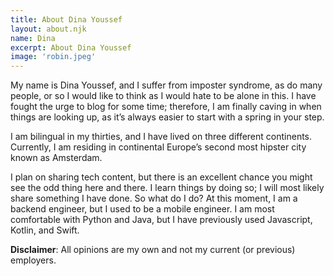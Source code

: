```yaml
---
title: About Dina Youssef
layout: about.njk
name: Dina
excerpt: About Dina Youssef
image: 'robin.jpeg'
---
```


My name is Dina Youssef, and I suffer from imposter syndrome, as do many people, or so I would like to think as I would hate to be alone in this. I have fought the urge to blog for some time; therefore, I am finally caving in when things are looking up, as it’s always easier to start with a spring in your step.

I am bilingual in my thirties, and I have lived on three different continents. Currently, I am residing in continental Europe’s second most hipster city known as Amsterdam.

I plan on sharing tech content, but there is an excellent chance you might see the odd thing here and there. I learn things by doing so; I will most likely share something I have done. So what do I do? At this moment, I am a backend engineer, but I used to be a mobile engineer. I am most comfortable with Python and Java, but I have previously used Javascript, Kotlin, and Swift.

**Disclaimer**: All opinions are my own and not my current (or previous) employers. 